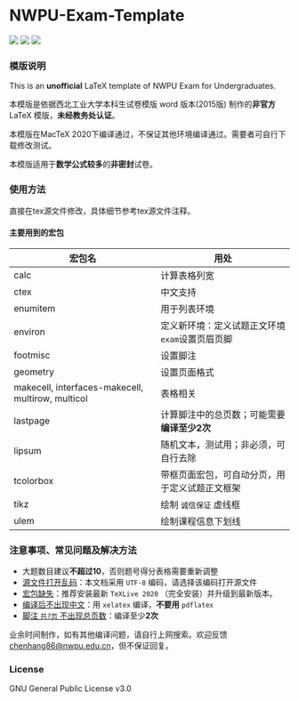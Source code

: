 # NWPU-Exam-Template
![](https://img.shields.io/badge/TeX-template-yellow.svg) ![](https://img.shields.io/badge/license-GNU%20GPL%20v3.0-blue.svg) ![](https://img.shields.io/badge/status-complete-brightgreen.svg) 

### 模版说明

This is an **unofficial**  LaTeX template of NWPU Exam for Undergraduates. 

本模版是依据西北工业大学本科生试卷模版 word 版本(2015版) 制作的**非官方** LaTeX 模版，**未经教务处认证**。

本模版在MacTeX 2020下编译通过，不保证其他环境编译通过。需要者可自行下载修改测试。

本模版适用于**数学公式较多**的**非密封**试卷。

### 使用方法

直接在tex源文件修改，具体细节参考tex源文件注释。

#### 主要用到的宏包

| 宏包名                                            | 用处                                            |
| ------------------------------------------------- | ----------------------------------------------- |
| calc                                              | 计算表格列宽                                    |
| ctex                                              | 中文支持                                        |
| enumitem                                          | 用于列表环境                                    |
| environ                                           | 定义新环境：定义试题正文环境 `exam`设置页眉页脚 |
| footmisc                                          | 设置脚注                                        |
| geometry                                          | 设置页面格式                                    |
| makecell, interfaces-makecell, multirow, multicol | 表格相关                                        |
| lastpage                                          | 计算脚注中的总页数；可能需要**编译至少2次**     |
| lipsum                                            | 随机文本，测试用；非必须，可自行去除            |
| tcolorbox                                         | 带框页面宏包，可自动分页，用于定义试题正文框架  |
| tikz                                              | 绘制 `诚信保证` 虚线框                          |
| ulem                                              | 绘制课程信息下划线                              |

### 注意事项、常见问题及解决方法

- 大题数目建议**不超过10**，否则题号得分表格需要重新调整
- <u>源文件打开乱码</u>：本文档采用 `UTF-8` 编码，请选择该编码打开源文件
- <u>宏包缺失</u>：推荐安装最新 `TeXLive 2020` （完全安装）并升级到最新版本。
- <u>编译后不出现中文</u>：用 `xelatex` 编译，**不要用** `pdflatex`
- <u>脚注 `共?页` 不出现总页数</u>：编译至少**2次**

业余时间制作，如有其他编译问题，请自行上网搜索。欢迎反馈 chenhang86@nwpu.edu.cn，但不保证回复。

### License

GNU General Public License v3.0

